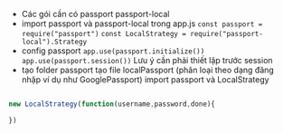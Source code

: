 * Các gói cần có
passport
passport-local
* import passport và passport-local trong app.js
`const passport = require("passport")`
`const LocalStrategy = require("passport-local").Strategy`
* config passport
`app.use(passport.initialize())
app.use(passport.session())`
Lưu ý cần phải thiết lập trước session
* tạo folder passport
tạo file localPassport (phân loại theo dạng đăng nhập ví dụ như GooglePassport)
import passport và LocalStrategy
```javascript

new LocalStrategy(function(username,password,done){

})
```